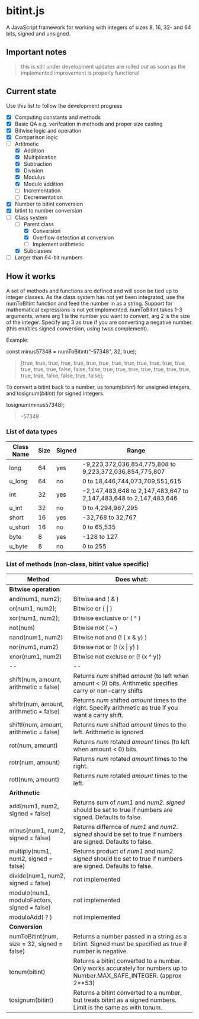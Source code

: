 # bitint.js

A JavaScript framework for working with integers of sizes 8, 16, 32- and 64 bits, signed and unsigned.

## Important notes
> this is still under development
> updates are rolled out as soon as the implemented improvement is properly functional

## Current state
Use this list to follow the development progress
- [x] Computing constants and methods
- [x] Basic QA e.g. verifcation in methods and proper size casting
- [x] Bitwise logic and operation
- [x] Comparison logic
- [ ] Artitmetic
  - [x] Addition
  - [x] Multiplication
  - [x] Subtraction
  - [x] Division
  - [x] Modulus
  - [x] Modulo addition
  - [ ] Incrementation
  - [ ] Decrementation
- [x] Number to bitint conversion
- [x] bitint to number conversion
- [ ] Class system
  - [ ] Parent class
    - [x] Conversion
    - [x] Overflow detection at conversion
    - [ ] Implement arithmetic
  - [x] Subclasses
- [ ] Larger than 64-bit numbers

## How it works
A set of methods and functions are defined and will soon be tied up to integer classes.
As the class system has not yet been integrated, use the numToBitint function
and feed the number in as a string. Support for mathematical expressions is not yet implemented.
numToBitint takes 1-3 arguments, where arg 1 is the number you want to convert, arg 2 is the size of the integer. Specify arg 3
as true if you are converting a negative number. (this enables signed conversion, using twos complement).

Example:

const minus57348 = numToBitint("-57348", 32, true);
> [true, true, true, true, true, true, true, true, true, true, true, true, true,
> true, true, true, false, false, false, true, true, true, true, true, true, true,
> true, true, false, false, true, false];

To convert a bitint back to a number, us tonum(*bitint*) for unsigned integers, and tosignum(*bitint*) for signed integers.

tosignum(minus57348);
> -57348

### List of data types

Class Name | Size | Signed | Range
-----------|------|--------|------
long | 64 | yes | -9,223,372,036,854,775,808 to 9,223,372,036,854,775,807
u_long | 64 | no | 0 to 18,446,744,073,709,551,615
int | 32 | yes | −2,147,483,648 to 2,147,483,647 to 2,147,483,648 to 2,147,483,646
u_int | 32 | no | 0 to 4,294,967,295
short | 16 | yes | -32,768 to 32,767
u_short | 16 | no | 0 to 65,535
byte | 8 | yes | -128 to 127
u_byte | 8 | no | 0 to 255

### List of methods (non-class, bitint value specific)

**Method** | **Does what:**
---------- | --------------
**Bitwise operation** |
and(num1, num2); | Bitwise and ( & )
or(num1, num2); | Bitwise or ( \| )
xor(num1, num2); | Bitwise exclusive or ( ^ )
not(num) | Bitwise not ( ~ )
nand(num1, num2) | Bitwise not and (! ( x & y) )
nor(num1, num2) | Bitwise not or (! (x \| y) )
xnor(num1, num2) | Bitwise not excluse or (! (x ^ y))
-- | --
shift(num, amount, arithmetic = false) | Returns *num* shifted *amount* (to left when amount < 0) bits. Arithmetic specifies carry or non-carry shifts
shiftr(num, amount, arithmetic = false) | Returns *num* shifted *amount* times to the right. Specify arithmetic as true if you want a carry shift.  
shiftl(num, amount, arithmetic = false) | Returns *num* shifted *amount* times to the left. Arithmetic is ignored.
rot(num, amount) | Returns *num* rotated *amount* times (to left when amount < 0) bits.
rotr(num, amount) | Returns *num* rotated *amount* times to the right.
rotl(num, amount) | Returns *num* rotated *amount* times to the left.
**Arithmetic** |
add(num1, num2, signed = false) | Returns sum of *num1* and *num2*. *signed* should be set to true if numbers are signed. Defaults to false.
minus(num1, num2, signed = false) | Returns differnce of *num1* and *num2*. *signed* should be set to true if numbers are signed. Defaults to false.
multiply(num1, num2, signed = false) | Returns product of *num1* and *num2*. *signed* should be set to true if numbers are signed. Defaults to false.
divide(num1, num2, signed = false) | not implemented
modulo(num1, moduloFactors, signed = false) | not implemented
moduloAdd( ? ) | not implemented
**Conversion** |
numToBitint(num, size = 32, signed = false) | Returns a number passed in a string as a bitint. Signed must be specified as true if number is negative.
tonum(bitint) | Returns a bitint converted to a number. Only works accurately for numbers up to Number.MAX_SAFE_INTEGER. (approx 2**53)
tosignum(bitint) | Returns a bitint converted to a number, but treats bitint as a signed numbers. Limit is the same as with tonum.
